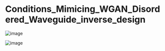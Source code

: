 # Conditions_Mimicing_WGAN_Disordered_Waveguide_inverse_design



![image](https://github.com/user-attachments/assets/01db8f80-5eb1-43e7-b032-e4bffde3cdc3)



![image](https://github.com/user-attachments/assets/975f358c-e324-44aa-91e0-e9910c605eec)
